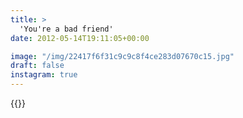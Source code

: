 ```yaml
---
title: >
  'You're a bad friend'
date: 2012-05-14T19:11:05+00:00

image: "/img/22417f6f31c9c9c8f4ce283d07670c15.jpg"
draft: false
instagram: true
---
```


{{<photo src="/img/22417f6f31c9c9c8f4ce283d07670c15.jpg">}}
